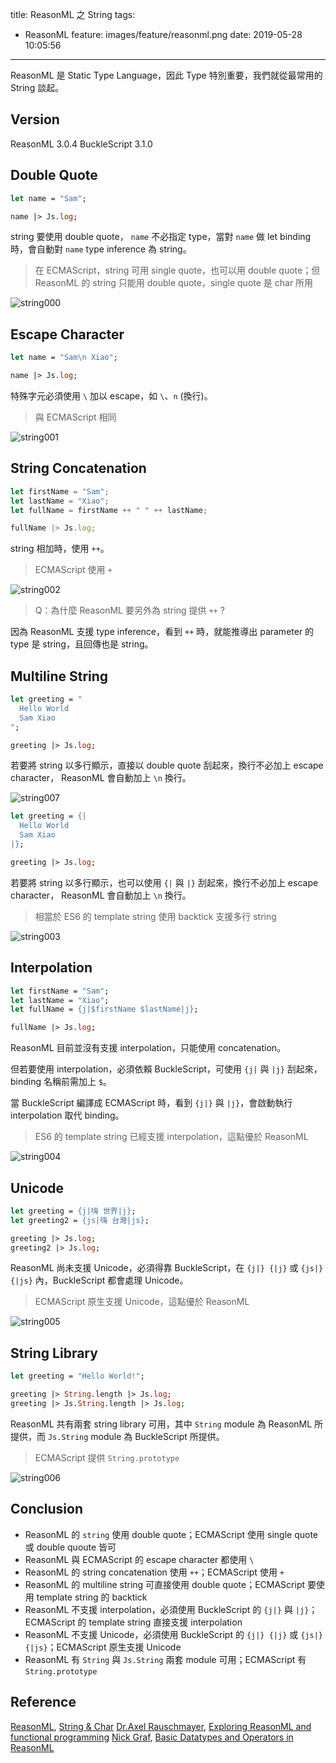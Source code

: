 title: ReasonML 之 String
tags:
  - ReasonML
feature: images/feature/reasonml.png
date: 2019-05-28 10:05:56
---
ReasonML 是 Static Type Language，因此 Type 特別重要，我們就從最常用的 String 談起。

<!-- more -->

## Version

ReasonML 3.0.4
BuckleScript 3.1.0

## Double Quote

```ocaml
let name = "Sam";

name |> Js.log;
```

string 要使用 double quote， `name` 不必指定 type，當對 `name` 做 let binding 時，會自動對 `name` type inference 為 string。

> 在 ECMAScript，string 可用 single quote，也可以用 double quote；但 ReasonML 的 string 只能用 double quote，single quote 是 char 所用

![string000](/images/reasonml/string/string000.png)

## Escape Character

```ocaml
let name = "Sam\n Xiao";

name |> Js.log;
```

特殊字元必須使用 `\` 加以 escape，如 `\`、`n` (換行)。

> 與 ECMAScript 相同

![string001](/images/reasonml/string/string001.png)

## String Concatenation

```javascript
let firstName = "Sam";
let lastName = "Xiao";
let fullName = firstName ++ " " ++ lastName;

fullName |> Js.log;
```

string 相加時，使用 `++`。

> ECMAScript 使用 `+`

![string002](/images/reasonml/string/string002.png)

> Q：為什麼 ReasonML 要另外為 string 提供 `++` ?

因為 ReasonML 支援 type inference，看到 `++` 時，就能推導出 parameter 的 type 是 string，且回傳也是 string。

## Multiline String

```ocaml
let greeting = "
  Hello World
  Sam Xiao
";

greeting |> Js.log;
```

若要將  string 以多行顯示，直接以 double quote 刮起來，換行不必加上 escape character， ReasonML 會自動加上 `\n` 換行。


![string007](/images/reasonml/string/string007.png)

```ocaml
let greeting = {|
  Hello World
  Sam Xiao
|};

greeting |> Js.log;
```


若要將  string 以多行顯示，也可以使用 `{|` 與 `|}` 刮起來，換行不必加上 escape character， ReasonML 會自動加上 `\n` 換行。

> 相當於 ES6 的 template string 使用 backtick 支援多行 string

![string003](/images/reasonml/string/string003.png)

## Interpolation

```ocaml
let firstName = "Sam";
let lastName = "Xiao";
let fullName = {j|$firstName $lastName|j};

fullName |> Js.log;
```

ReasonML 目前並沒有支援 interpolation，只能使用 concatenation。

但若要使用 interpolation，必須依賴 BuckleScript，可使用 `{j|` 與 `|j}` 刮起來，binding 名稱前需加上 `$`。

當 BuckleScript 編譯成 ECMAScript 時，看到 `{j|}` 與 `|j}`，會啟動執行 interpolation 取代 binding。

> ES6 的 template string 已經支援 interpolation，這點優於 ReasonML

![string004](/images/reasonml/string/string004.png)

## Unicode

```ocaml
let greeting = {j|嗨 世界|j};
let greeting2 = {js|嗨 台灣|js};

greeting |> Js.log;
greeting2 |> Js.log;
```

ReasonML 尚未支援 Unicode，必須得靠 BuckleScript，在 `{j|} {|j}` 或 `{js|} {|js}` 內，BuckleScript 都會處理 Unicode。

> ECMAScript 原生支援 Unicode，這點優於 ReasonML

![string005](/images/reasonml/string/string005.png)

## String Library

```ocaml
let greeting = "Hello World!";

greeting |> String.length |> Js.log;
greeting |> Js.String.length |> Js.log;
```

ReasonML 共有兩套 string library 可用，其中 `String` module 為 ReasonML 所提供，而 `Js.String` module 為 BuckleScript 所提供。

> ECMAScript 提供 `String.prototype`

![string006](/images/reasonml/string/string006.png)

## Conclusion

* ReasonML 的 `string` 使用 double quote；ECMAScript 使用 single quote 或 double quoute 皆可
* ReasonML 與 ECMAScript 的 escape character 都使用 `\`
* ReasonML 的 string concatenation 使用 `++`；ECMAScript 使用 `+`
* ReasonML 的 multiline string 可直接使用 double quote；ECMAScript 要使用 template string 的 backtick
* ReasonML 不支援 interpolation，必須使用 BuckleScript 的  `{j|}` 與 `|j}`；ECMAScript 的 template string 直接支援 interpolation
* ReasonML 不支援 Unicode，必須使用 BuckleScript 的  `{j|} {|j}` 或 `{js|} {|js}`；ECMAScript 原生支援 Unicode
* ReasonML 有 `String` 與 `Js.String` 兩套 module 可用；ECMAScript 有 `String.prototype` 

## Reference

[ReasonML](https://reasonml.github.io/en/), [String & Char](https://reasonml.github.io/docs/en/string-and-char)
[Dr.Axel Rauschmayer](https://twitter.com/rauschma), [Exploring ReasonML and functional programming](http://reasonmlhub.com/exploring-reasonml/ch_basic-types.html#strings)
[Nick Graf](https://egghead.io/instructors/nik-graf), [Basic Datatypes and Operators in ReasonML](https://egghead.io/lessons/reason-basic-datatypes-and-operators-in-reason)
